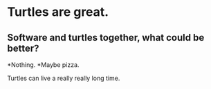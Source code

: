 # Turtles are great.

## Software and turtles together, what could be better?

*Nothing.
*Maybe pizza.

Turtles can live a really really long time. 
